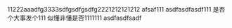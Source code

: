 11222aaadfg3333sdfgsdfgsdfg2221212121212 afsaf111
asdfasdfasdf111
是否个大事发个111
似懂非懂是否1111111
asdfasdfsadf